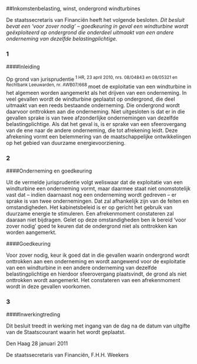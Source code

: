 <meta http-equiv='Content-Type' content='text/html; charset=utf-8' />

##Inkomstenbelasting, winst, ondergrond windturbines

De staatssecretaris van Financiën heeft het volgende besloten.     *Dit besluit bevat een ‘voor zover nodig’ – goedkeuring in geval een windturbine wordt geëxploiteerd op ondergrond die onderdeel uitmaakt van een andere onderneming van dezelfde belastingplichtige.*    
### 1  

####Inleiding

Op grond van jurisprudentie<sup> 1 HR, 23 april 2010, nrs. 08/04843 en 08/05321 en Rechtbank Leeuwarden, nr. AWB07/668 </sup>moet de exploitatie van een windturbine in het algemeen worden aangemerkt als het drijven van een onderneming. In veel gevallen wordt de windturbine geplaatst op ondergrond, die deel uitmaakt van een reeds bestaande onderneming. Die ondergrond wordt daarvoor onttrokken aan die onderneming. Niet uitgesloten is dat er in die gevallen sprake is van twee afzonderlijke ondernemingen van dezelfde belastingplichtige. Als dat het geval is, is er sprake van een sfeerovergang van de ene naar de andere onderneming, die tot afrekening leidt. Deze afrekening vormt een belemmering van de maatschappelijke ontwikkelingen op het gebied van duurzame energievoorziening.    
### 2  

####Onderneming en goedkeuring

Uit de vermelde jurisprudentie volgt weliswaar dat de exploitatie van een windturbine een onderneming vormt, maar daarmee staat niet onomstotelijk vast dat – indien daarnaast nog een onderneming wordt gedreven – er sprake is van twee ondernemingen. Dat zal afhankelijk zijn van de feiten en omstandigheden. Het kabinetsbeleid is er op gericht het gebruik van duurzame energie te stimuleren. Een afrekenmoment constateren zal daaraan niet bijdragen. Gelet op deze omstandigheden ben ik bereid ‘voor zover nodig’ goed te keuren dat de ondergrond niet als onttrokken kan worden aangemerkt.   

####Goedkeuring

Voor zover nodig, keur ik goed dat in die gevallen waarin ondergrond wordt onttrokken aan een onderneming en wordt aangewend voor de exploitatie van een windturbine in een andere onderneming van dezelfde belastingplichtige en hierdoor sfeerovergang plaatsvindt, de grond als niet onttrokken wordt aangemerkt. Het constateren van een afrekenmoment wordt in deze gevallen voorkomen.     
### 3  

####Inwerkingtreding

Dit besluit treedt in werking met ingang van de dag na de datum van uitgifte van de Staatscourant waarin het wordt geplaatst.      

Den Haag 
28 januari 2011   

De 
staatssecretaris van Financiën, 
F.H.H. Weekers     
